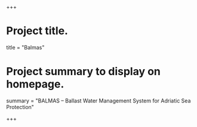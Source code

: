 +++
# Project title.
title = "Balmas"

# Project summary to display on homepage.
summary = "BALMAS – Ballast Water Management System for Adriatic Sea Protection"

+++
